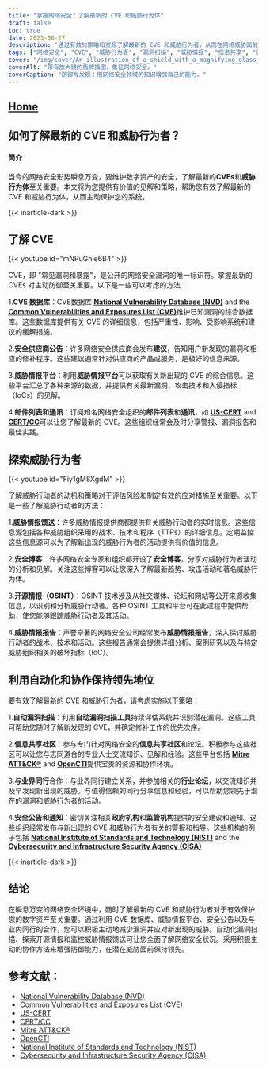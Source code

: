 ```yaml
---
title: "掌握网络安全：了解最新的 CVE 和威胁行为体"
draft: false
toc: true
date: 2023-06-27
description: "通过有效的策略和资源了解最新的 CVE 和威胁行为者，从而在网络威胁面前保持领先。"
tags: ["网络安全", "CVE", "威胁行为者", "漏洞扫描", "威胁情报", "信息共享", "行业合作", "安全公告", "NVD", "CVE", "美国计算机应急小组", "计算机应急小组", "ATT&CK® 长枕", "OpenCTI", "NIST", "CISA", "网络安全漏洞", "新出现的威胁", "主动防御", "自动漏洞扫描", "公开情报", "实时威胁情报", "威胁行为者的战术和技术", "技术 OSINT", "CVE 数据库", "安全供应商建议", "安全博客", "威胁情报传送", "信息共享社区", "政府法规"]
cover: "/img/cover/An_illustration_of_a_shield_with_a_magnifying_glass_symboli.png"
coverAlt: "带有放大镜的盾牌插图，象征网络安全。"
coverCaption: "防御与发现：用网络安全领域的知识增强自己的能力。"
---
```


## [Home](/cyber-security-career-playbook-start/)

## 如何了解最新的 CVE 和威胁行为者？

#### 简介

当今的网络安全形势瞬息万变，要维护数字资产的安全，了解最新的**CVEs**和**威胁行为体**至关重要。本文将为您提供有价值的见解和策略，帮助您有效了解最新的 CVE 和威胁行为体，从而主动保护您的系统。

{{< inarticle-dark >}}
## 了解 CVE

{{< youtube id="mNPuGhie6B4" >}}

CVE，即 "常见漏洞和暴露"，是公开的网络安全漏洞的唯一标识符。掌握最新的 CVEs 对主动防御至关重要。以下是一些可以考虑的方法：

1.**CVE 数据库**：CVE数据库 [**National Vulnerability Database (NVD)**](https://nvd.nist.gov) and the [**Common Vulnerabilities and Exposures List (CVE)**](https://cve.mitre.org)维护已知漏洞的综合数据库。这些数据库提供有关 CVE 的详细信息，包括严重性、影响、受影响系统和建议的缓解措施。

2.**安全供应商公告**：许多网络安全供应商会发布**建议**，告知用户新发现的漏洞和相应的修补程序。这些建议通常针对供应商的产品或服务，是极好的信息来源。

3.**威胁情报平台**：利用**威胁情报平台**可以获取有关新出现的 CVE 的综合信息。这些平台汇总了各种来源的数据，并提供有关最新漏洞、攻击技术和入侵指标（IoCs）的见解。

4.**邮件列表和通讯**：订阅知名网络安全组织的**邮件列表**和**通讯**，如 [**US-CERT**](https://www.us-cert.gov) and [**CERT/CC**](https://www.cert.org)可以让您了解最新的 CVE。这些组织经常会及时分享警报、漏洞报告和最佳实践。

## 探索威胁行为者

{{< youtube id="Fiy1gM8XgdM" >}}

了解威胁行动者的动机和策略对于评估风险和制定有效的应对措施至关重要。以下是一些了解威胁行动者的方法：

1.**威胁情报馈送**：许多威胁情报提供商都提供有关威胁行动者的实时信息。这些信息源包括各种威胁组织采用的战术、技术和程序（TTPs）的详细信息。定期监控这些信息源可以为了解新出现的威胁行为者的活动提供有价值的信息。

2.**安全博客**：许多网络安全专家和组织都开设了**安全博客**，分享对威胁行为者活动的分析和见解。关注这些博客可以让您深入了解最新趋势、攻击活动和著名威胁行为体。

3.**开源情报（OSINT）**：OSINT 技术涉及从社交媒体、论坛和网站等公开来源收集信息，以识别和分析威胁行动者。各种 OSINT 工具和平台可在此过程中提供帮助，使您能够跟踪威胁行动者及其活动。

4.**威胁情报报告**：声誉卓著的网络安全公司经常发布**威胁情报报告**，深入探讨威胁行动者的战术、技术和活动。这些报告通常会提供详细分析、案例研究以及与特定威胁组织相关的破坏指标（IoC）。

## 利用自动化和协作保持领先地位

要有效了解最新的 CVE 和威胁行为者，请考虑实施以下策略：

1.**自动漏洞扫描**：利用**自动漏洞扫描工具**持续评估系统并识别潜在漏洞。这些工具可帮助您随时了解新发现的 CVE，并确定修补工作的优先次序。

2.**信息共享社区**：参与专门针对网络安全的**信息共享社区**和论坛。积极参与这些社区可以让您与志同道合的专业人士交流知识、见解和经验。这些平台包括 [**Mitre ATT&CK®**](https://attack.mitre.org/) and [**OpenCTI**](https://www.opencti.io/)提供宝贵的资源和协作环境。

3.**与业界同行**合作：与业界同行建立关系，并参加相关的**行业论坛**，以交流知识并及早发现新出现的威胁。与值得信赖的同行分享信息和经验，可以帮助您领先于潜在的漏洞和威胁行为者的活动。

4.**安全公告和通知**：密切关注相关**政府机构**和**监管机构**提供的安全建议和通知。这些组织经常发布与新出现的 CVE 和威胁行为者有关的警报和指导。这些机构的例子包括 [**National Institute of Standards and Technology (NIST)**](https://www.nist.gov) and the [**Cybersecurity and Infrastructure Security Agency (CISA)**](https://www.cisa.gov)

{{< inarticle-dark >}}
## 结论

在瞬息万变的网络安全环境中，随时了解最新的 CVE 和威胁行为者对于有效保护您的数字资产至关重要。通过利用 CVE 数据库、威胁情报平台、安全公告以及与业内同行的合作，您可以积极主动地减少漏洞并应对新出现的威胁。自动化漏洞扫描、探索开源情报和监控威胁情报馈送可让您全面了解网络安全状况。采用积极主动的协作方法来增强防御能力，在潜在威胁面前保持领先。

## 参考文献：

- [National Vulnerability Database (NVD)](https://nvd.nist.gov)
- [Common Vulnerabilities and Exposures List (CVE)](https://cve.mitre.org)
- [US-CERT](https://www.us-cert.gov)
- [CERT/CC](https://www.cert.org)
- [Mitre ATT&CK®](https://attack.mitre.org/)
- [OpenCTI](https://www.opencti.io/)
- [National Institute of Standards and Technology (NIST)](https://www.nist.gov)
- [Cybersecurity and Infrastructure Security Agency (CISA)](https://www.cisa.gov)
